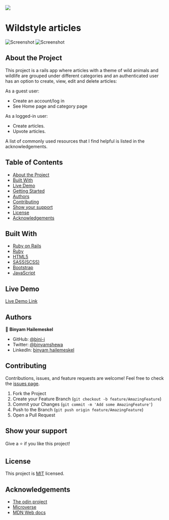![](https://img.shields.io/badge/Microverse-blueviolet)

# Wildstyle articles
![Screenshot](./app/assets/images/screenshot.png)
![Screenshot](./app/assets/images/screenshot2.png)

## About the Project

This project is a rails app where articles with a theme of wild animals and wildlife are grouped under different categories and an authenticated user has an option to create, view, edit and delete articles:

As a guest user:
- Create an account/log in
- See Home page and category page 

As a logged-in user:
- Create articles.
- Upvote articles.

A list of commonly used resources that I find helpful is listed in the acknowledgements.


## Table of Contents

* [About the Project](#about-the-project)
* [Built With](#built-with)
* [Live Demo](#live-demo)
* [Getting Started](#getting-started)
* [Authors](#authors)
* [Contributing](#contributing)
* [Show your support](#show-your-support)
* [License](#license)
* [Acknowledgements](#acknowledgements)

## Built With

* [Ruby on Rails](https://rubyonrails.org/)
* [Ruby](https://www.ruby-lang.org/en/)
* [HTML5](https://en.wikipedia.org/wiki/HTML5)
* [SASS(SCSS)](https://sass-lang.com/)
* [Bootstrap](https://getbootstrap.com/)
* [JavaScript](https://en.wikipedia.org/wiki/JavaScript)


## Live Demo

[Live Demo Link](https://wild-style.herokuapp.com/)


## Authors

👤 **Binyam Hailemeskel**

- GitHub: [@bini-i](https://github.com/bini-i)
- Twitter: [@binyamshewa](https://twitter.com/binyamshewa)
- LinkedIn: [binyam hailemeskel](https://www.linkedin.com/in/bini-i/)

## Contributing

Contributions, issues, and feature requests are welcome!
Feel free to check the [issues page](../../issues).

1. Fork the Project
2. Create your Feature Branch (`git checkout -b feature/AmazingFeature`)
3. Commit your Changes (`git commit -m 'Add some AmazingFeature'`)
4. Push to the Branch (`git push origin feature/AmazingFeature`)
5. Open a Pull Request


## Show your support

Give a ⭐️ if you like this project!


## License

This project is [MIT](./LICENSE) licensed.


## Acknowledgements
* [The odin project](https://theodinproject.com)
* [Microverse](https://www.microverse.org/)
* [MDN Web docs](https://developer.mozilla.org/)

